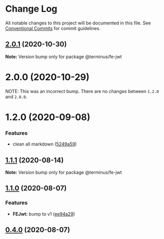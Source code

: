 # Change Log

All notable changes to this project will be documented in this file.
See [Conventional Commits](https://conventionalcommits.org) for commit guidelines.

## [2.0.1](https://github.com/GetTerminus/terminus-oss/compare/@terminus/fe-jwt@2.0.0...@terminus/fe-jwt@2.0.1) (2020-10-30)

**Note:** Version bump only for package @terminus/fe-jwt





# 2.0.0 (2020-10-29)


NOTE: This was an incorrect bump. There are no changes between `1.2.0` and `2.0.0`.





# 1.2.0 (2020-09-08)


### Features

* clean all markdown ([5249a59](https://github.com/GetTerminus/terminus-oss/commit/5249a59486be63b6d9a0be7a801defb9b6adcedc))





## [1.1.1](https://github.com/GetTerminus/terminus-oss/compare/@terminus/fe-jwt@1.1.0...@terminus/fe-jwt@1.1.1) (2020-08-14)

**Note:** Version bump only for package @terminus/fe-jwt

## [1.1.0](https://github.com/GetTerminus/terminus-oss/compare/@terminus/fe-jwt@0.4.0...@terminus/fe-jwt@1.1.0) (2020-08-07)

### Features

* **FEJwt:** bump to v1 ([ee94a29](https://github.com/GetTerminus/terminus-oss/commit/ee94a299fe82f2c1292b0e5a3f2926f34dbe5d46))

## [0.4.0](https://github.com/GetTerminus/terminus-oss/compare/@terminus/fe-jwt@0.3.0...@terminus/fe-jwt@0.4.0) (2020-08-07)
